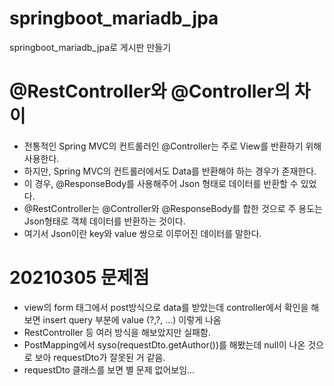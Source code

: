 # springboot_mariadb_jpa
springboot_mariadb_jpa로 게시판 만들기

# @RestController와 @Controller의 차이
* 전통적인 Spring MVC의 컨트롤러인 @Controller는 주로 View를 반환하기 위해 사용한다.
* 하지만, Spring MVC의 컨트롤러에서도 Data를 반환해야 하는 경우가 존재한다.
* 이 경우, @ResponseBody를 사용해주어 Json 형태로 데이터를 반환할 수 있었다.
* @RestController는 @Controller와 @ResponseBody를 합한 것으로 주 용도는 Json형태로 객체 데이터를 반환하는 것이다.
* 여기서 Json이란 key와 value 쌍으로 이루어진 데이터를 말한다.

# 20210305 문제점
- view의 form 태그에서 post방식으로 data를 받았는데 controller에서 확인을 해보면 insert query 부분에 value (?,?, ...) 이렇게 나옴
- RestController 등 여러 방식을 해보았지만 실패함.
- PostMapping에서 syso(requestDto.getAuthor())를 해봤는데 null이 나온 것으로 보아 requestDto가 잘못된 거 같음.
- requestDto 클래스를 보면 별 문제 없어보임...
